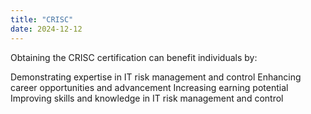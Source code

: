 ```yaml
---
title: "CRISC"
date: 2024-12-12
---
```

Obtaining the CRISC certification can benefit individuals by:

Demonstrating expertise in IT risk management and control
Enhancing career opportunities and advancement
Increasing earning potential
Improving skills and knowledge in IT risk management and control
